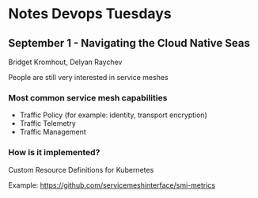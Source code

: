# Notes Devops Tuesdays

## September 1 - Navigating the Cloud Native Seas
Bridget Kromhout, Delyan Raychev

People are still very interested in service meshes


### Most common service mesh capabilities
- Traffic Policy (for example: identity, transport encryption)
- Traffic Telemetry
- Traffic Management

### How is it implemented?
Custom Resource Definitions for Kubernetes

Example: https://github.com/servicemeshinterface/smi-metrics

